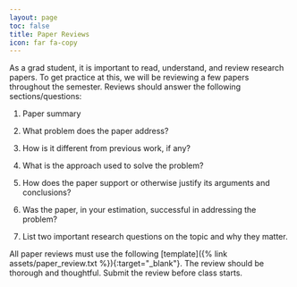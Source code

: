 ```yaml
---
layout: page
toc: false
title: Paper Reviews
icon: far fa-copy
---
```


As a grad student, it is important to read, understand, and review research papers. To get practice at this, we will be reviewing a few papers throughout the semester. Reviews should answer the following sections/questions:

1. Paper summary

2. What problem does the paper address?

3. How is it different from previous work, if any?

4. What is the approach used to solve the problem?

5. How does the paper support or otherwise justify its arguments and conclusions?

6. Was the paper, in your estimation, successful in addressing the problem?

7. List two important research questions on the topic and why they matter.

All paper reviews must use the following [template]({% link assets/paper_review.txt %}){:target="_blank"}. The review should be thorough and thoughtful. Submit the review before class starts.
